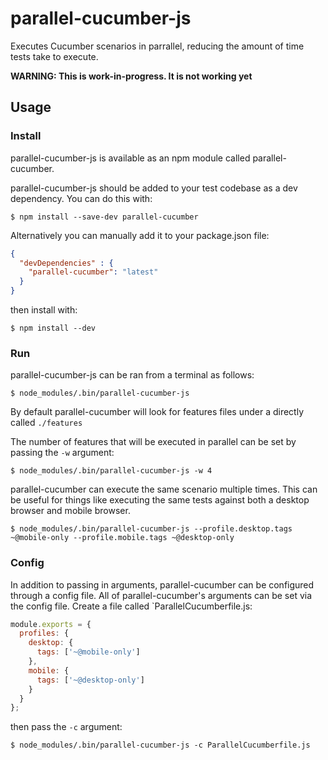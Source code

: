 # parallel-cucumber-js

Executes Cucumber scenarios in parrallel, reducing the amount of time tests take to execute.

__WARNING: This is work-in-progress.  It is not working yet__

## Usage

### Install

parallel-cucumber-js is available as an npm module called parallel-cucumber.

parallel-cucumber-js should be added to your test codebase as a dev dependency.  You can do this with:

``` shell
$ npm install --save-dev parallel-cucumber
```

Alternatively you can manually add it to your package.json file:

``` json
{
  "devDependencies" : {
    "parallel-cucumber": "latest"
  }
}
```

then install with:

``` shell
$ npm install --dev
```

### Run

parallel-cucumber-js can be ran from a terminal as follows:

``` shell
$ node_modules/.bin/parallel-cucumber-js
```

By default parallel-cucumber will look for features files under a directly called `./features`

The number of features that will be executed in parallel can be set by passing the `-w` argument:

``` shell
$ node_modules/.bin/parallel-cucumber-js -w 4
```

parallel-cucumber can execute the same scenario multiple times.  This can be
useful for things like executing the same tests against both a desktop browser
and mobile browser.

``` shell
$ node_modules/.bin/parallel-cucumber-js --profile.desktop.tags ~@mobile-only --profile.mobile.tags ~@desktop-only
```

### Config

In addition to passing in arguments, parallel-cucumber can be configured
through a config file.  All of parallel-cucumber's arguments can be set via
the config file.  Create a file called `ParallelCucumberfile.js:

``` javascript
module.exports = {
  profiles: {
    desktop: {
      tags: ['~@mobile-only']
    },
    mobile: {
      tags: ['~@desktop-only']
    }
  }
};
```

then pass the `-c` argument:

``` shell
$ node_modules/.bin/parallel-cucumber-js -c ParallelCucumberfile.js
```
